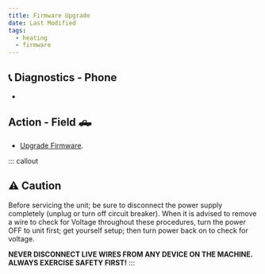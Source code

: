 ```yaml
---
title: Firmware Upgrade
date: Last Modified 
tags:
  - heating
  - firmware
---
```

## 📞 Diagnostics - Phone
- 

## Action - Field 🛻
- [Upgrade Firmware](/pdf/update-firmware.pdf).

::: callout
## ⚠️ Caution

Before servicing the unit; be sure to disconnect the power supply completely (unplug or turn off circuit breaker). When it is advised to remove a wire to check for Voltage throughout these procedures, turn the power OFF to unit first; get yourself setup; then turn power back on to check for voltage.

**NEVER DISCONNECT LIVE WIRES FROM ANY DEVICE ON THE MACHINE. ALWAYS EXERCISE SAFETY FIRST!**
:::
